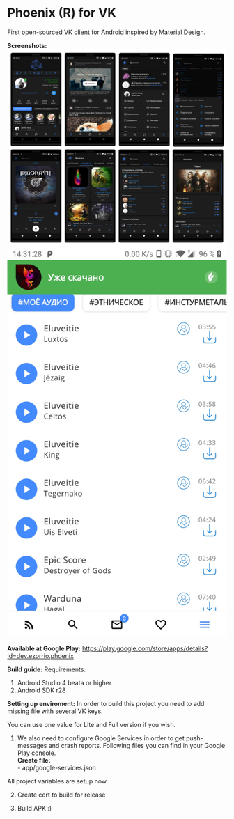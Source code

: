 # Phoenix (R) for VK
First open-sourced VK client for Android inspired by Material Design.

<b>Screenshots:</b>
<img src="Screenshots.jpg"/>
<img src="Screenshot_20200308-143129.jpg"/>

<b>Available at Google Play:</b> https://play.google.com/store/apps/details?id=dev.ezorrio.phoenix <br>

<b>Build guide:</b>
Requirements:
  1) Android Studio 4 beata or higher
  2) Android SDK r28
  
<b>Setting up enviroment:</b>
In order to build this project you need to add missing file with several VK keys.

You can use one value for Lite and Full version if you wish.

  1) We also need to configure Google Services in order to get push-messages and crash reports. Following files you can find in your Google Play console.<br>
  <b>Create file:</b><br>
    - app/google-services.json

  All project variables are setup now.

  2) Create cert to build for release

  2) Build APK :)
